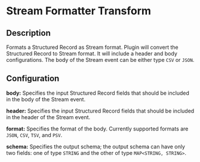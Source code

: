 # Stream Formatter Transform


Description
-----------
Formats a Structured Record as Stream format. Plugin will convert the Structured Record to Stream format.
It will include a header and body configurations. The body of the Stream event can be either type ``CSV`` or ``JSON``.


Configuration
-------------
**body:** Specifies the input Structured Record fields that should be included in the body of the Stream event.

**header:** Specifies the input Structured Record fields that should be included in the header of the Stream event.

**format:** Specifies the format of the body. Currently supported formats are ``JSON``, ``CSV``, ``TSV``, and ``PSV``.

**schema:** Specifies the output schema; the output schema can have only two fields: one of type ``STRING`` 
and the other of type ``MAP<STRING, STRING>``.
